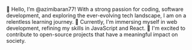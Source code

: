 👋 Hello, I’m @azimibaran77! With a strong passion for coding, software development, and exploring the ever-evolving tech landscape, I am on a relentless learning journey. 
🌱 Currently, I'm immersing myself in web development, refining my skills in JavaScript and React. 
💞️ I'm excited to contribute to open-source projects that have a meaningful impact on society. 
